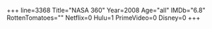 +++
line=3368
Title="NASA 360"
Year=2008
Age="all"
IMDb="6.8"
RottenTomatoes=""
Netflix=0
Hulu=1
PrimeVideo=0
Disney=0
+++

